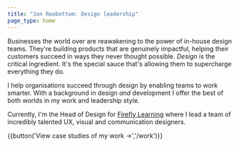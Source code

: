 ```yaml
---
title: "Jon Roobottom: Design leadership"
page_type: home
---
```

Businesses the world over are reawakening to the power of in-house design teams. They're building products that are genuinely impactful, helping their customers succeed in ways they never thought possible. _Design_ is the critical ingredient. It's the special sauce that's allowing them to supercharge everything they do.

I help organisations succeed through design by enabling teams to work smarter. With a background in design *and* development I offer the best of both worlds in my work and leadership style.

Currently, I'm the Head of Design for [Firefly Learning](https://fireflylearning.com) where I lead a team of incredibly talented UX, visual and communication designers.

{{button('View case studies of my work &rarr;','/work')}}
